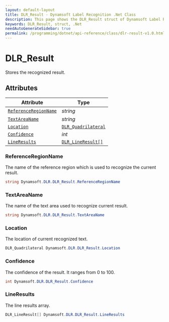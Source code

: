 ```yaml
---
layout: default-layout
title: DLR_Result - Dynamsoft Label Recognition .Net Class
description: This page shows the DLR_Result struct of Dynamsoft Label Recognition for .Net Language.
keywords: DLR_Result, struct, .Net
needAutoGenerateSidebar: true
permalink: /programming/dotnet/api-reference/class/dlr-result-v1.0.html
---
```



# DLR_Result
Stores the recognized result.

  

## Attributes
  
| Attribute | Type |
|---------- | ---- |
| [`ReferenceRegionName`](#referenceregionname) | *string* |
| [`TextAreaName`](#textareaname) | *string* |
| [`Location`](#location) | [`DLR_Quadrilateral`](dlr-quadrilateral.html) |
| [`Confidence`](#confidence) | *int* |
| [`LineResults`](#lineresults) | [`DLR_LineResult[]`](dlr-line-result.html) |


### ReferenceRegionName
The name of the reference region which is used to recognize the current result.
```csharp
string Dynamsoft.DLR.DLR_Result.ReferenceRegionName
```

### TextAreaName
The name of the text area used to recognize current result.
```csharp
string Dynamsoft.DLR.DLR_Result.TextAreaName
```

### Location
The location of current recognized text.
```csharp
DLR_Quadrilateral Dynamsoft.DLR.DLR_Result.Location
```


### Confidence
The confidence of the result. It ranges from 0 to 100.
```csharp
int Dynamsoft.DLR.DLR_Result.Confidence
```


### LineResults
The line results array.
```csharp
DLR_LineResult[] Dynamsoft.DLR.DLR_Result.LineResults
```

